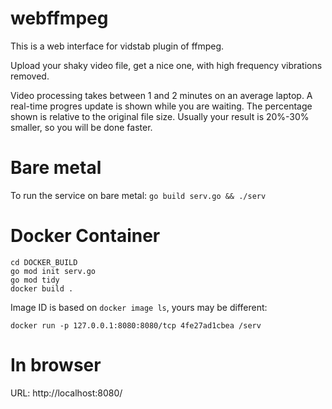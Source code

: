 # webffmpeg

This is a web interface for vidstab plugin of ffmpeg.

Upload your shaky video file, get a nice one, with high frequency vibrations removed.

Video processing takes between 1 and 2 minutes on an average laptop. A real-time progres update is shown while you are waiting.
The percentage shown is relative to the original file size. Usually your result is 20%-30% smaller, so you will be done faster.

# Bare metal
To run the service on bare metal: `go build serv.go && ./serv` 

# Docker Container
```
cd DOCKER_BUILD
go mod init serv.go
go mod tidy
docker build .
```

Image ID is based on `docker image ls`, yours may be different:
```
docker run -p 127.0.0.1:8080:8080/tcp 4fe27ad1cbea /serv
```

# In browser

URL: http://localhost:8080/
